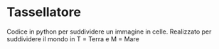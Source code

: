 # Tassellatore
Codice in python per suddividere un immagine in celle. Realizzato per suddividere il mondo in T = Terra e M = Mare
